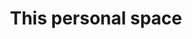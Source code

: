 ---
title: This personal space
name: corralx.github.io
description: TODO
image-preview: placeholder.png
image-full: placeholder.png
live-preview: false
platforms: firefox,chrome,edge,ie,opera
priority: 100
published: true
layout: project
---
